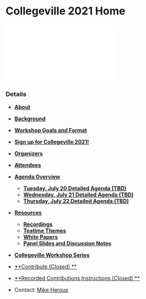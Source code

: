 
# Collegeville 2021 Home

![](assets/Collegeville21WorkshopBanner.pdf)


### Details
- [**About**](About.md)
- [**Background**](Background.md)
- [**Workshop Goals and Format**](GoalsFormat.md)


- [**Sign up for Collegeville 2021!**](Registration2021.md)

- [**Organizers**](Organizers.md)
- [**Attendees**](Attendees.md)

- [**Agenda Overview**](Agenda.md)
  - [**Tuesday, July 20 Detailed Agenda (TBD)**](Agenda-Day-1.md)
  - [**Wednesday, July 21 Detailed Agenda (TBD)**](Agenda-Day-2.md)
  - [**Thursday, July 22 Detailed Agenda (TBD)**](Agenda-Day-3.md)

- [**Resources**](Resources.md)
  - [**Recordings**](WorkshopResources/Recordings/RecordingList.md)
  - [**Teatime Themes**](WorkshopResources/TeatimeThemes/TeatimeThemeList.md)
  - [**White Papers**](WorkshopResources/WhitePapers/WhitePaperList.md)
  - [**Panel Slides and Discussion Notes**](WorkshopResources/WorkshopSlidesNotes/WorkshopSlidesNotesList.md)

- [**Collegeville Workshop Series**](https://collegeville.github.io/Workshops/)

- [**Contribute (Closed) **](Contribute.md)
- [**Recorded Contributions Instructions (Closed) **](WorkshopResources/Recordings/Instructions.md)



- Contact: [Mike Heroux](https://maherou.github.io)
